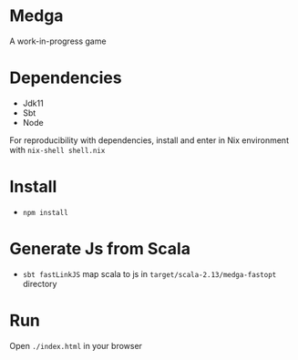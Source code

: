 # Medga
A work-in-progress game

# Dependencies
- Jdk11
- Sbt
- Node

For reproducibility with dependencies, install and enter in Nix environment with `nix-shell shell.nix`

# Install
- `npm install`

# Generate Js from Scala
- `sbt fastLinkJS` map scala to js in `target/scala-2.13/medga-fastopt` directory

# Run
Open `./index.html` in your browser
